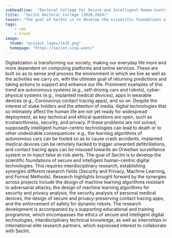 ```yaml
---
subheadline:  "Doctoral College for Secure and Intelligent Human-Centric Digital Technologies"
title:  "SecInt Doctoral College (2020-2024)"
teaser: "The goal of SecInt is to develop the scientific foundations of secure and intelligent human-centric digital technologies. This requires interdisciplinary research, establishing synergies different research fields (Security and Privacy, Machine Learning, and Formal Methods)."
tags:
    - cps
    - trust
image:
  thumb: "project_logos/zk35.png"
  homepage: "https://secint.visp.wien/"
---
```


<!--more-->

Digitalization is transforming our society, making our everyday life more and more dependent on computing platforms and online services. These are built so as to sense and process the environment in which we live as well as the activities we carry on, with the ultimate goal of returning predictions and taking actions to support and enhance our life. Prominent examples of this trend are autonomous systems (e.g., self-driving cars and robots), cyber-physical systems (e.g., implanted medical devices), apps in wearable devices (e.g., Coronavirus contact tracing apps), and so on. Despite the interest of stake holders and the attention of media, digital technologies that so intimately affect the human life are not yet ready for widespread deployment, as key technical and ethical questions are open, such as trustworthiness, security, and privacy. If these problems are not solved, supposedly intelligent human-centric technologies can lead to death or to other undesirable consequences: e.g., the learning algorithms of autonomous cars can be fooled so as to cause crash accidents, implanted medical devices can be remotely hacked to trigger unwanted defibrillations, and contact tracing apps can be misused towards an Orwellian surveillance system or to inject false at-risk alerts. The goal of SecInt is to develop the scientific foundations of secure and intelligent human-centric digital technologies. This requires interdisciplinary research, establishing synergies different research fields (Security and Privacy, Machine Learning, and Formal Methods). Research highlights brought forward by the synergies across projects include the design of machine learning algorithms resistant to adversarial attacks, the design of machine learning algorithms for security and privacy analysis, the security analysis of personal medical devices, the design of secure and privacy-preserving contact tracing apps, and the enforcement of safety for dynamic robots. The research development is accompanied by a supporting educational and training programme, which encompasses the ethics of secure and intelligent digital technologies, interdisciplinary technical knowledge, as well as internships in international elite research partners, which expressed interest to collaborate with SecInt.
